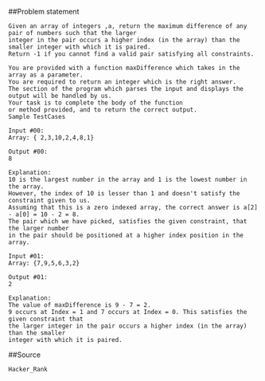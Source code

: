 
##Problem statement

    Given an array of integers ,a, return the maximum difference of any pair of numbers such that the larger 
    integer in the pair occurs a higher index (in the array) than the smaller integer with which it is paired.
    Return -1 if you cannot find a valid pair satisfying all constraints.
 
    You are provided with a function maxDifference which takes in the array as a parameter. 
    You are required to return an integer which is the right answer. 
    The section of the program which parses the input and displays the output will be handled by us.
    Your task is to complete the body of the function 
    or method provided, and to return the correct output.
    Sample TestCases 

    Input #00:
    Array: { 2,3,10,2,4,8,1}

    Output #00:
    8

    Explanation:
    10 is the largest number in the array and 1 is the lowest number in the array.
    However, the index of 10 is lesser than 1 and doesn't satisfy the constraint given to us.
    Assuming that this is a zero indexed array, the correct answer is a[2] - a[0] = 10 - 2 = 8.
    The pair which we have picked, satisfies the given constraint, that the larger number
    in the pair should be positioned at a higher index position in the array.

    Input #01: 
    Array: {7,9,5,6,3,2}

    Output #01: 
    2

    Explanation: 
    The value of maxDifference is 9 - 7 = 2.
    9 occurs at Index = 1 and 7 occurs at Index = 0. This satisfies the given constraint that
    the larger integer in the pair occurs a higher index (in the array) than the smaller 
    integer with which it is paired.


##Source 

    Hacker_Rank